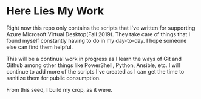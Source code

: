 # Here Lies My Work

Right now this repo only contains the scripts that I've written for supporting Azure Microsoft Virtual Desktop(Fall 2019). They take care of things that I found myself constantly having to do in my day-to-day. I hope someone else can find them helpful. 

This will be a continual work in progress as I learn the ways of Git and Github among other things like PowerShell, Python, Ansible, etc. I will continue to add more of the scripts I've created as I can get the time to sanitize them for public consumption. 

From this seed, I build my crop, as it were. 
